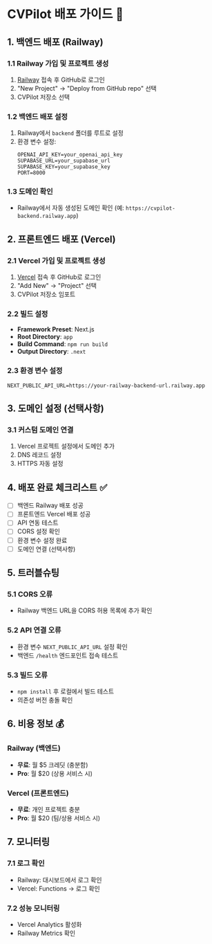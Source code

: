# CVPilot 배포 가이드 🚀

## 1. 백엔드 배포 (Railway)

### 1.1 Railway 가입 및 프로젝트 생성
1. [Railway](https://railway.app) 접속 후 GitHub로 로그인
2. "New Project" → "Deploy from GitHub repo" 선택
3. CVPilot 저장소 선택

### 1.2 백엔드 배포 설정
1. Railway에서 `backend` 폴더를 루트로 설정
2. 환경 변수 설정:
   ```
   OPENAI_API_KEY=your_openai_api_key
   SUPABASE_URL=your_supabase_url
   SUPABASE_KEY=your_supabase_key
   PORT=8000
   ```

### 1.3 도메인 확인
- Railway에서 자동 생성된 도메인 확인 (예: `https://cvpilot-backend.railway.app`)

## 2. 프론트엔드 배포 (Vercel)

### 2.1 Vercel 가입 및 프로젝트 생성
1. [Vercel](https://vercel.com) 접속 후 GitHub로 로그인
2. "Add New" → "Project" 선택
3. CVPilot 저장소 임포트

### 2.2 빌드 설정
- **Framework Preset**: Next.js
- **Root Directory**: `app`
- **Build Command**: `npm run build`
- **Output Directory**: `.next`

### 2.3 환경 변수 설정
```
NEXT_PUBLIC_API_URL=https://your-railway-backend-url.railway.app
```

## 3. 도메인 설정 (선택사항)

### 3.1 커스텀 도메인 연결
1. Vercel 프로젝트 설정에서 도메인 추가
2. DNS 레코드 설정
3. HTTPS 자동 설정

## 4. 배포 완료 체크리스트 ✅

- [ ] 백엔드 Railway 배포 성공
- [ ] 프론트엔드 Vercel 배포 성공
- [ ] API 연동 테스트
- [ ] CORS 설정 확인
- [ ] 환경 변수 설정 완료
- [ ] 도메인 연결 (선택사항)

## 5. 트러블슈팅

### 5.1 CORS 오류
- Railway 백엔드 URL을 CORS 허용 목록에 추가 확인

### 5.2 API 연결 오류
- 환경 변수 `NEXT_PUBLIC_API_URL` 설정 확인
- 백엔드 `/health` 엔드포인트 접속 테스트

### 5.3 빌드 오류
- `npm install` 후 로컬에서 빌드 테스트
- 의존성 버전 충돌 확인

## 6. 비용 정보 💰

### Railway (백엔드)
- **무료**: 월 $5 크레딧 (충분함)
- **Pro**: 월 $20 (상용 서비스 시)

### Vercel (프론트엔드)
- **무료**: 개인 프로젝트 충분
- **Pro**: 월 $20 (팀/상용 서비스 시)

## 7. 모니터링

### 7.1 로그 확인
- Railway: 대시보드에서 로그 확인
- Vercel: Functions → 로그 확인

### 7.2 성능 모니터링
- Vercel Analytics 활성화
- Railway Metrics 확인 